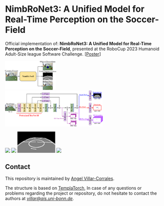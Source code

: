 # NimbRoNet3: A Unified Model for Real-Time Perception on the Soccer-Field


Official implementation of:  **NimbRoNet3: A Unified Model for Real-Time Perception on the Soccer-Field**, presented at the RoboCup 2023 Humanoid Adult-Size league Software Challenge. [[Poster](http://www.angelvillarcorrales.com/templates/others/Publications/2023%20RoboCup_%20NimbroNetv3_Poster.pdf?i=1)]


<p float="left">
  <img src="resources/docs/teaser.png" width="33%" />
  &nbsp;&nbsp; &nbsp;
  <img src="resources/docs/model.png" width="63%"/>
</p>

<img src="resources/docs/01_imgs.gif" width="24.5%"/>
<img src="resources/docs/02_blobs.gif" width="24.5%"/>
<img src="resources/docs/03_segm.gif" width="24.5%"/>
<img src="resources/docs/04_pose.gif" width="24.5%"/>



## Contact

This repository is maintained by [Angel Villar-Corrales](http://angelvillarcorrales.com/templates/home.php).

The structure is based on [TemplaTorch](https://github.com/angelvillar96/TemplaTorch),
In case of any questions or problems regarding the project or repository, do not hesitate to contact the authors at *villar@ais.uni-bonn.de*.
